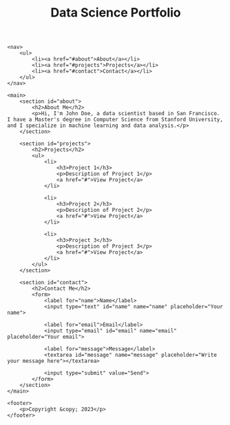 <!DOCTYPE html>
<html>
<head>
	<title>Data Science Portfolio</title>
	<meta charset="UTF-8">
	<meta name="viewport" content="width=device-width, initial-scale=1.0">
	<link rel="stylesheet" type="text/css" href="style.css">
</head>

<body>
	<header>
		<h1>Data Science Portfolio</h1>
	</header>

	<nav>
		<ul>
			<li><a href="#about">About</a></li>
			<li><a href="#projects">Projects</a></li>
			<li><a href="#contact">Contact</a></li>
		</ul>
	</nav>

	<main>
		<section id="about">
			<h2>About Me</h2>
			<p>Hi, I'm John Doe, a data scientist based in San Francisco. I have a Master's degree in Computer Science from Stanford University, and I specialize in machine learning and data analysis.</p>
		</section>

		<section id="projects">
			<h2>Projects</h2>
			<ul>
				<li>
					<h3>Project 1</h3>
					<p>Description of Project 1</p>
					<a href="#">View Project</a>
				</li>

				<li>
					<h3>Project 2</h3>
					<p>Description of Project 2</p>
					<a href="#">View Project</a>
				</li>

				<li>
					<h3>Project 3</h3>
					<p>Description of Project 3</p>
					<a href="#">View Project</a>
				</li>
			</ul>
		</section>

		<section id="contact">
			<h2>Contact Me</h2>
			<form>
				<label for="name">Name</label>
				<input type="text" id="name" name="name" placeholder="Your name">

				<label for="email">Email</label>
				<input type="email" id="email" name="email" placeholder="Your email">

				<label for="message">Message</label>
				<textarea id="message" name="message" placeholder="Write your message here"></textarea>

				<input type="submit" value="Send">
			</form>
		</section>
	</main>

	<footer>
		<p>Copyright &copy; 2023</p>
	</footer>
</body>
</html>
